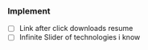 ### Implement
- [ ] Link after click downloads resume 
- [ ] Infinite Slider of technologies i know
